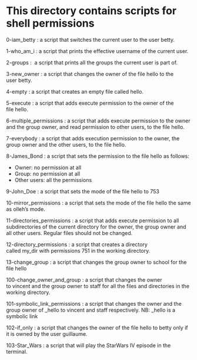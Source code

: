 # This directory contains scripts for shell permissions
0-iam_betty : a script that switches the current user to the user betty.

1-who_am_i : a script that prints the effective username of the current user.

2-groups :  a script that prints all the groups the current user is part of.

3-new_owner : a script that changes the owner of the file hello to the user betty.

4-empty : a script that creates an empty file called hello.

5-execute : a script that adds execute permission to the owner of the file hello.

6-multiple_permissions : a script that adds execute permission to the owner and the group owner, and read permission to other users, to the file hello.

7-everybody : a script that adds execution permission to the owner, the group owner and the other users, to the file hello.

8-James_Bond : a script that sets the permission to the file hello as follows:
* Owner: no permission at all
* Group: no permission at all
* Other users: all the permissions

9-John_Doe : a script that sets the mode of the file hello to 753

10-mirror_permissions : a script that sets the mode of the file hello the same as olleh’s mode.

11-directories_permissions : a script that adds execute permission to all subdirectories of the current directory for the owner, the group owner and all other users. Regular files should not be changed.

12-directory_permissions : a script that creates a directory called my_dir with permissions 751 in the working directory.

13-change_group : a script that changes the group owner to school for the file hello

100-change_owner_and_group : a script that changes the owner to vincent and the group owner to staff for all the files and directories in the working directory.

101-symbolic_link_permissions : a script that changes the owner and the group owner of _hello to vincent and staff respectively. NB: _hello is a symbolic link

102-if_only : a script that changes the owner of the file hello to betty only if it is owned by the user guillaume.

103-Star_Wars : a script that will play the StarWars IV episode in the terminal.
